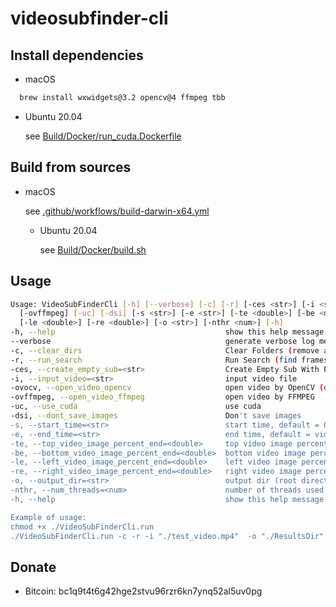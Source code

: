 # videosubfinder-cli

## Install dependencies
- macOS
```bash
  brew install wxwidgets@3.2 opencv@4 ffmpeg tbb
```
- Ubuntu 20.04

    see [Build/Docker/run_cuda.Dockerfile](Build/Docker/run_cuda.Dockerfile)

## Build from sources
- macOS
    
    see [.github/workflows/build-darwin-x64.yml](.github/workflows/build-darwin-x64.yml)


  - Ubuntu 20.04
    
    see [Build/Docker/build.sh](Build/Docker/build.sh)


## Usage
```bash
Usage: VideoSubFinderCli [-h] [--verbose] [-c] [-r] [-ces <str>] [-i <str>] [-ovocv] 
  [-ovffmpeg] [-uc] [-dsi] [-s <str>] [-e <str>] [-te <double>] [-be <double>] 
  [-le <double>] [-re <double>] [-o <str>] [-nthr <num>] [-h]
-h, --help                                    	show this help message
--verbose                                     	generate verbose log messages
-c, --clear_dirs                              	Clear Folders (remove all images), performed before any other steps
-r, --run_search                              	Run Search (find frames with hardcoded text (hardsub) on video)
-ces, --create_empty_sub=<str>                	Create Empty Sub With Provided Output File Name (*.srt)
-i, --input_video=<str>                       	input video file
-ovocv, --open_video_opencv                   	open video by OpenCV (default)
-ovffmpeg, --open_video_ffmpeg                	open video by FFMPEG
-uc, --use_cuda                               	use cuda
-dsi, --dont_save_images                      	Don't save images
-s, --start_time=<str>                        	start time, default = 0:00:00:000 (in format hour:min:sec:milisec)
-e, --end_time=<str>                          	end time, default = video length
-te, --top_video_image_percent_end=<double>   	top video image percent offset from image bottom, can be in range [0.0,1.0], default = 1.0
-be, --bottom_video_image_percent_end=<double>	bottom video image percent offset from image bottom, can be in range [0.0,1.0], default = 0.0
-le, --left_video_image_percent_end=<double>  	left video image percent end, can be in range [0.0,1.0], default = 0.0
-re, --right_video_image_percent_end=<double> 	right video image percent end, can be in range [0.0,1.0], default = 1.0
-o, --output_dir=<str>                        	output dir (root directory where results will be stored)
-nthr, --num_threads=<num>                    	number of threads used for Run Search
-h, --help                                    	show this help message

Example of usage:
chmod +x ./VideoSubFinderCli.run
./VideoSubFinderCli.run -c -r -i "./test_video.mp4"  -o "./ResultsDir" -te 0.5 -be 0.1 -le 0.1 -re 0.9 -s 0:00:10:300 -e 0:00:13:100
```

## Donate
- Bitcoin: bc1q9t4t6g42hge2stvu96rzr6kn7ynq52al5uv0pg